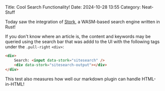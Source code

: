 Title: Cool Search Functionality!
Date: 2024-10-28 13:55
Category: Neat-Stuff

Today saw the integration of [Stork](https://stork-search.net/), a WASM-based search engine
written in Rust!

If you don't know where an article is, the content and keywords may be queried using the search bar that
was addd to the UI with the following tags under the `.pull-right` `<div>`:

```html
<div>
    Search: <input data-stork="sitesearch" />
    <div data-stork="sitesearch-output"></div>
</div>
```

This test also measures how well our markdown plugin can handle HTML-in-HTML!
